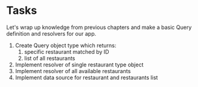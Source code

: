 # Tasks

Let's wrap up knowledge from previous chapters and make a basic Query definition and resolvers for our app.

1. Create Query object type which returns:
   1. specific restaurant matched by ID
   2. list of all restaurants 
2. Implement resolver of single restaurant type object
3. Implement resolver  of all available restaurants
4. Implement data source for restaurant and restaurants list


